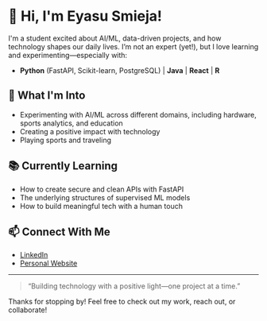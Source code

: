 # 👋 Hi, I'm Eyasu Smieja!

I'm a student excited about AI/ML, data-driven projects, and how technology shapes our daily lives. I’m not an expert (yet!), but I love learning and experimenting—especially with:

- **Python** (FastAPI, Scikit-learn, PostgreSQL) | **Java** | **React** | **R**

## 🌟 What I'm Into

- Experimenting with AI/ML across different domains, including hardware, sports analytics, and education
- Creating a positive impact with technology
- Playing sports and traveling

## 📚 Currently Learning

- How to create secure and clean APIs with FastAPI
- The underlying structures of supervised ML models
- How to build meaningful tech with a human touch

## 📫 Connect With Me

- [LinkedIn](https://www.linkedin.com/in/eyasusmieja/)
- [Personal Website](https://aboutme-six-sooty.vercel.app/)

---

> “Building technology with a positive light—one project at a time.”  

Thanks for stopping by! Feel free to check out my work, reach out, or collaborate!

